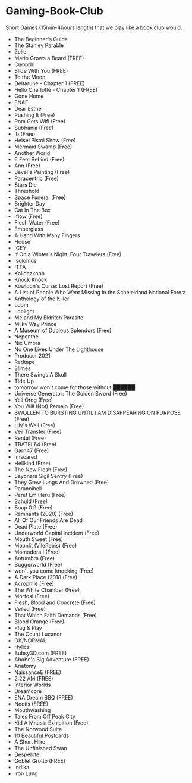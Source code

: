 # Gaming-Book-Club
Short Games (15min-4hours length) that we play like a book club would.
* The Beginner's Guide
* The Stanley Parable
* Zelle
* Mario Grows a Beard (FREE)
* Cuccchi
* Slide With You (FREE)
* To the Moon
* Deltarune - Chapter 1 (FREE)
* Hello Charlotte - Chapter 1 (FREE)
* Gone Home
* FNAF
* Dear Esther
* Pushing It (Free)
* Pom Gets Wifi (Free)
* Subbania (Free)
* Ib (Free)
* Heisei Pistol Show (Free)
* Mermaid Swamp (Free)
* Another World
* 6 Feet Behind (Free)
* Ann (Free)
* Bevel's Painting (Free)
* Paracentric (Free)
* Stars Die
* Threshold
* Space Funeral (Free)
* Brighter Day
* Cat In The Box
* .flow (Free)
* Flesh Water (Free)
* Emberglass
* A Hand With Many Fingers
* House
* ICEY
* If On a Winter's Night, Four Travelers (Free)
* Isolomus
* ITTA
* Kalidazkoph
* Knock Knock
* Kowloon's Curse: Lost Report (Free)
* A List of People Who Went Missing in the Scheleirland National Forest
* Anthology of the Killer
* Loom
* Loplight
* Me and My Eldritch Parasite
* Milky Way Prince
* A Museum of Dubious Splendors (Free)
* Nepenthe
* Nix Umbra
* No One Lives Under The Lighthouse
* Producer 2021
* Redtape
* Slimes
* There Swings A Skull
* Tide Up
* tomorrow won't come for those without ██████
* Universe Generator: The Golden Sword (Free)
* Yeli Orog (Free)
* You Will (Not) Remain (Free)
* SWOLLEN TO BURSTING UNTIL I AM DISAPPEARING ON PURPOSE (Free)
* Lily's Well (Free)
* Veil Transfer (Free)
* Rental (Free)
* TRATEL64 (Free)
* Garn47 (Free)
* imscared
* Hellkind (Free)
* The New Flesh (Free)
* Sayonara Sigil Sentry (Free)
* They Grew Lungs And Drowned (Free)
* Paranoihell
* Peret Em Heru (Free)
* Schuld (Free)
* Soup 0.9 (Free)
* Remnants (2020) (Free)
* All Of Our Friends Are Dead
* Dead Plate (Free)
* Underworld Capital Incident (Free)
* Mouth Sweet (Free)
* Moonlit (VileRebis) (Free)
* Momodora I (Free)
* Antumbra (Free)
* Buggerworld (Free)
* won't you come knocking (Free)
* A Dark Place (2018 (Free)
* Acrophile (Free)
* The White Chamber (Free)
* Morfosi (Free)
* Flesh, Blood and Concrete (Free)
* Veiled (Free)
* That Which Faith Demands (Free)
* Blood Orange (Free)
* Plug \& Play
* The Count Lucanor
* OK/NORMAL
* Hylics
* Bubsy3D.com (FREE)
* Abobo's Big Adventure (FREE)
* Anatomy
* NaissanceE (FREE)
* 2:22 AM (FREE)
* Interior Worlds
* Dreamcore
* ENA Dream BBQ (FREE)
* Noctis (FREE)
* Mouthwashing
* Tales From Off Peak City
* Kid A Mnesia Exhibition (Free)
* The Norwood Suite
* 10 Beautiful Postcards
* A Short Hike
* The Unfinished Swan
* Despelote
* Goblet Grotto (FREE)
* Indika
* Iron Lung

